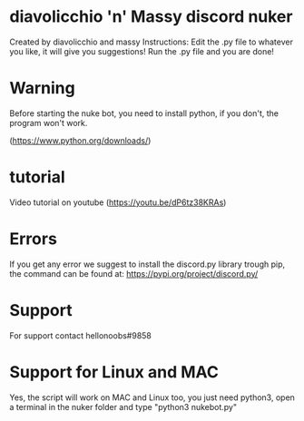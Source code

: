 # diavolicchio 'n' Massy discord nuker
Created by diavolicchio and massy
Instructions:
Edit the .py file to whatever you like, it will give you suggestions!
Run the .py file and you are done!

# Warning

Before starting the nuke bot, 
you need to install python, if you don't, 
the program won't work.

(https://www.python.org/downloads/)


# tutorial

Video tutorial on youtube (https://youtu.be/dP6tz38KRAs) 

# Errors
If you get any error we suggest to install the discord.py library trough pip,
the command can be found at:
https://pypi.org/project/discord.py/

# Support
For support contact hellonoobs#9858

# Support for Linux and MAC
Yes, the script will work on MAC and Linux too, you just need python3, open a terminal in the nuker folder and type "python3 nukebot.py"

